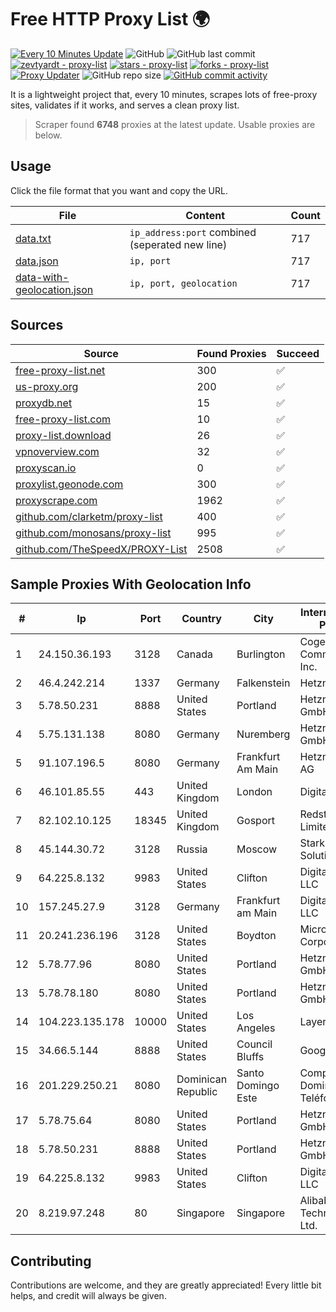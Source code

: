 
# Free HTTP Proxy List 🌍

[![Every 10 Minutes Update](https://github.com/mertguvencli/http-proxy-list/actions/workflows/main.yml/badge.svg?branch=main)](https://github.com/mertguvencli/http-proxy-list/actions/workflows/main.yml)
![GitHub](https://img.shields.io/github/license/mertguvencli/http-proxy-list)
![GitHub last commit](https://img.shields.io/github/last-commit/mertguvencli/http-proxy-list)
[![zevtyardt - proxy-list](https://img.shields.io/static/v1?label=zevtyardt&message=proxy-list&color=blue&logo=github)](https://github.com/zevtyardt/proxy-list "Go to GitHub repo")
[![stars - proxy-list](https://img.shields.io/github/stars/zevtyardt/proxy-list?style=social)](https://github.com/zevtyardt/proxy-list)
[![forks - proxy-list](https://img.shields.io/github/forks/zevtyardt/proxy-list?style=social)](https://github.com/zevtyardt/proxy-list)
[![Proxy Updater](https://github.com/zevtyardt/proxy-list/workflows/Proxy%20Updater/badge.svg)](https://github.com/zevtyardt/proxy-list/actions?query=workflow:"Proxy+Updater")
![GitHub repo size](https://img.shields.io/github/repo-size/zevtyardt/proxy-list)
[![GitHub commit activity](https://img.shields.io/github/commit-activity/m/zevtyardt/proxy-list?logo=commits)](https://github.com/zevtyardt/proxy-list/commits/main)

It is a lightweight project that, every 10 minutes, scrapes lots of free-proxy sites, validates if it works, and serves a clean proxy list.

> Scraper found **6748** proxies at the latest update. Usable proxies are below.

## Usage

Click the file format that you want and copy the URL.

|File|Content|Count|
|----|-------|-----|
|[data.txt](https://raw.githubusercontent.com/mertguvencli/http-proxy-list/main/proxy-list/data.txt)|`ip_address:port` combined (seperated new line)|717|
|[data.json](https://raw.githubusercontent.com/mertguvencli/http-proxy-list/main/proxy-list/data.json)|`ip, port`|717|
|[data-with-geolocation.json](https://raw.githubusercontent.com/mertguvencli/http-proxy-list/main/proxy-list/data-with-geolocation.json)|`ip, port, geolocation`|717|

## Sources

|Source|Found Proxies|Succeed|
|------|-------------|-------|
|[free-proxy-list.net](https://free-proxy-list.net)|300|✅|
|[us-proxy.org](https://www.us-proxy.org)|200|✅|
|[proxydb.net](http://proxydb.net)|15|✅|
|[free-proxy-list.com](https://free-proxy-list.com/?page=&port=&type%5B%5D=http&type%5B%5D=https&up_time=0&search=Search)|10|✅|
|[proxy-list.download](https://www.proxy-list.download/HTTP)|26|✅|
|[vpnoverview.com](https://vpnoverview.com/privacy/anonymous-browsing/free-proxy-servers)|32|✅|
|[proxyscan.io](https://www.proxyscan.io)|0|✅|
|[proxylist.geonode.com](https://proxylist.geonode.com/api/proxy-list?limit=300&page=1&sort_by=lastChecked&sort_type=desc&protocols=http,https)|300|✅|
|[proxyscrape.com](https://api.proxyscrape.com/v2/?request=displayproxies&protocol=http&timeout=10000&country=all&ssl=all&anonymity=all)|1962|✅|
|[github.com/clarketm/proxy-list](https://raw.githubusercontent.com/clarketm/proxy-list/master/proxy-list-raw.txt)|400|✅|
|[github.com/monosans/proxy-list](https://raw.githubusercontent.com/monosans/proxy-list/main/proxies/http.txt)|995|✅|
|[github.com/TheSpeedX/PROXY-List](https://raw.githubusercontent.com/TheSpeedX/PROXY-List/master/http.txt)|2508|✅|


## Sample Proxies With Geolocation Info

|#|Ip|Port|Country|City|Internet Service Provider|
|-|--|----|-------|----|-------------------------|
|1|24.150.36.193|3128|Canada|Burlington|Cogeco Communications Inc.|
|2|46.4.242.214|1337|Germany|Falkenstein|Hetzner|
|3|5.78.50.231|8888|United States|Portland|Hetzner Online GmbH|
|4|5.75.131.138|8080|Germany|Nuremberg|Hetzner Online GmbH|
|5|91.107.196.5|8080|Germany|Frankfurt Am Main|Hetzner Online AG|
|6|46.101.85.55|443|United Kingdom|London|DigitalOcean|
|7|82.102.10.125|18345|United Kingdom|Gosport|Redstation Limited|
|8|45.144.30.72|3128|Russia|Moscow|Stark Industries Solutions LTD|
|9|64.225.8.132|9983|United States|Clifton|DigitalOcean, LLC|
|10|157.245.27.9|3128|Germany|Frankfurt am Main|DigitalOcean, LLC|
|11|20.241.236.196|3128|United States|Boydton|Microsoft Corporation|
|12|5.78.77.96|8080|United States|Portland|Hetzner Online GmbH|
|13|5.78.78.180|8080|United States|Portland|Hetzner Online GmbH|
|14|104.223.135.178|10000|United States|Los Angeles|LayerHost|
|15|34.66.5.144|8888|United States|Council Bluffs|Google LLC|
|16|201.229.250.21|8080|Dominican Republic|Santo Domingo Este|Compañía Dominicana de Teléfonos S. A.|
|17|5.78.75.64|8080|United States|Portland|Hetzner Online GmbH|
|18|5.78.50.231|8888|United States|Portland|Hetzner Online GmbH|
|19|64.225.8.132|9983|United States|Clifton|DigitalOcean, LLC|
|20|8.219.97.248|80|Singapore|Singapore|Alibaba (US) Technology Co., Ltd.|



## Contributing

Contributions are welcome, and they are greatly appreciated! Every
little bit helps, and credit will always be given.

